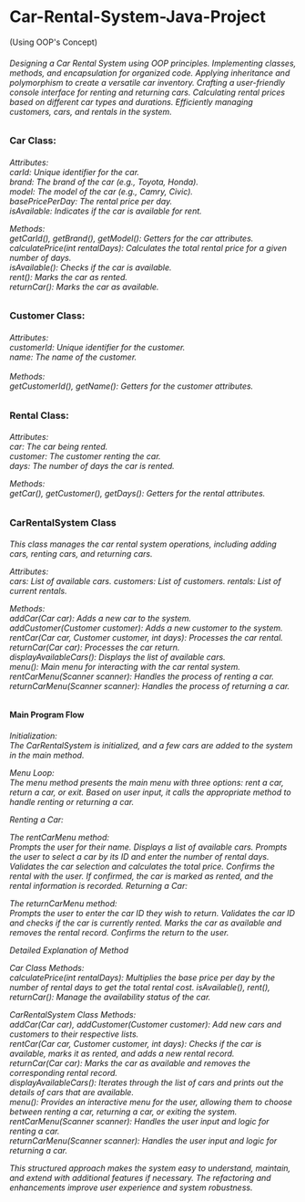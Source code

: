 # Car-Rental-System-Java-Project
(Using OOP's Concept)
<h6>
 Designing a Car Rental System using OOP principles.
 Implementing classes, methods, and encapsulation for organized code. Applying inheritance and 
 polymorphism to create a versatile car inventory.
 Crafting a user-friendly console interface for renting and returning cars.
 Calculating rental prices based on different car types and durations.
 Efficiently managing customers, cars, and rentals in the system.
</h6>
<h3>Car Class: </h3>

<h6>
Attributes: <br>
carId: Unique identifier for the car. <br>
brand: The brand of the car (e.g., Toyota, Honda). <br>
model: The model of the car (e.g., Camry, Civic). <br>
basePricePerDay: The rental price per day. <br>
isAvailable: Indicates if the car is available for rent. <br>

Methods: <br>
getCarId(), getBrand(), getModel(): Getters for the car attributes. <br>
calculatePrice(int rentalDays): Calculates the total rental price for a given number of days. <br>
isAvailable(): Checks if the car is available. <br>
rent(): Marks the car as rented. <br>
returnCar(): Marks the car as available. <br>
</h6>

<h3>Customer Class:</h3>
<h6>
Attributes: <br>
customerId: Unique identifier for the customer. <br>
name: The name of the customer. <br>
   <br>
Methods: <br>
getCustomerId(), getName(): Getters for the customer attributes. <br>
</h6>

<h3>Rental Class: </h3>
<h6>
Attributes: <br>
car: The car being rented. <br>
customer: The customer renting the car. <br>
days: The number of days the car is rented. <br>

Methods: <br>
getCar(), getCustomer(), getDays(): Getters for the rental attributes.
</h6>

<h3>CarRentalSystem Class</h3>
<h6>
This class manages the car rental system operations, including adding cars, renting cars, and returning cars.

Attributes: <br>
cars: List of available cars.
customers: List of customers.
rentals: List of current rentals.

Methods: <br>
addCar(Car car): Adds a new car to the system. <br>
addCustomer(Customer customer): Adds a new customer to the system. <br>
rentCar(Car car, Customer customer, int days): Processes the car rental. <br>
returnCar(Car car): Processes the car return. <br>
displayAvailableCars(): Displays the list of available cars. <br>
menu(): Main menu for interacting with the car rental system. <br>
rentCarMenu(Scanner scanner): Handles the process of renting a car. <br>
returnCarMenu(Scanner scanner): Handles the process of returning a car. <br>
</h6>
<h4>Main Program Flow</h4>
<h6>
Initialization: <br>
The CarRentalSystem is initialized, and a few cars are added to the system in the main method.

Menu Loop: <br>
The menu method presents the main menu with three options: rent a car, return a car, or exit.
Based on user input, it calls the appropriate method to handle renting or returning a car.

Renting a Car: <br>

The rentCarMenu method: <br>
Prompts the user for their name.
Displays a list of available cars.
Prompts the user to select a car by its ID and enter the number of rental days.
Validates the car selection and calculates the total price.
Confirms the rental with the user.
If confirmed, the car is marked as rented, and the rental information is recorded.
Returning a Car:

The returnCarMenu method: <br>
Prompts the user to enter the car ID they wish to return.
Validates the car ID and checks if the car is currently rented.
Marks the car as available and removes the rental record.
Confirms the return to the user.

Detailed Explanation of Method

Car Class Methods:  <br>
calculatePrice(int rentalDays): Multiplies the base price per day by the number of rental days to get the total rental cost.
isAvailable(), rent(), returnCar(): Manage the availability status of the car.

CarRentalSystem Class Methods:  <br>
addCar(Car car), addCustomer(Customer customer): Add new cars and customers to their respective lists. <br>
rentCar(Car car, Customer customer, int days): Checks if the car is available, marks it as rented, and adds a new rental record. <br>
returnCar(Car car): Marks the car as available and removes the corresponding rental record. <br>
displayAvailableCars(): Iterates through the list of cars and prints out the details of cars that are available. <br>
menu(): Provides an interactive menu for the user, allowing them to choose between renting a car, returning a car, or exiting the system. <br>
rentCarMenu(Scanner scanner): Handles the user input and logic for renting a car. <br>
returnCarMenu(Scanner scanner): Handles the user input and logic for returning a car. <br>

This structured approach makes the system easy to understand, maintain, and extend with additional features if necessary. The refactoring and enhancements improve user experience and system robustness.

</h6>
